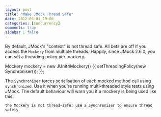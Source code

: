```yaml
---
layout: post
title: "Make JMock Thread Safe"
date: 2012-06-01 19:00
categories: [Concurrency]
comments: true
sidebar : false
---
```


By default, JMock's "context" is not thread safe. All bets are off if you access the `Mockery` from  multiple threads. Happily, since JMock 2.6.0, you can set a threading policy per mockery.

Mockery mockery = new JUnit4Mockery() {{
	setThreadingPolicy(new Synchroniser());
}};


The `Synchroniser` forces serialisation of each mocked method call using `synchronized`. Use it when you're running multi-threaded style tests using JMock. The default behaviour will warn you if a mockery is being used like this.

	the Mockery is not thread-safe: use a Synchroniser to ensure thread safety
	
	


